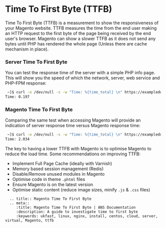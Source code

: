 # Time To First Byte (TTFB)

Time To First Byte (TTFB) is a measurement to show the responsiveness of your Magento website. TTFB measures the time from the end user making an HTTP request to the first byte of the page being received by the end user's browser. Magento can show a slower TTFB as it does not send any bytes until PHP has rendered the whole page (Unless there are cache mechanism in place).

### Server Time To First Byte

You can test the response time of the server with a simple PHP info page. This will show you the speed of which the network, server, web service and PHP-FPM response:

```bash
 ~]$ curl -o /dev/null -s -w "Time: %{time_total} \n" https://exampledomain.com/info.php
Time: 0.197
```

### Magento Time To First Byte

Comparing the same test when accessing Magento will provide an indication of server response time versus Magento response time:

```bash
 ~]$ curl -o /dev/null -s -w "Time: %{time_total} \n" https://exampledomain.com/index.php
Time: 2.034
```

The key to having a lower TTFB with Magento is to optimise Magento to reduce the load time. Some recommendations on improving TTFB:

- Implement Full Page Cache (ideally with Varnish)
- Memory based session management (Redis)
- Disable/Remove unused modules in Magento
- Optimise code in theme `.phtml` files
- Ensure Magento is on the latest version
- Optimise static content (reduce image sizes, minify `.js` & `.css` files)

```eval_rst
  .. title:: Magento Time To First Byte
  .. meta::
     :title: Magento Time To First Byte | ANS Documentation
     :description: A guide to investigate time to first byte
     :keywords: ukfast, linux, nginx, install, centos, cloud, server, virtual, Magento, ttfb
```
